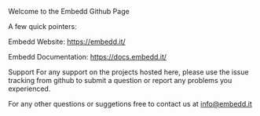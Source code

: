 Welcome to the Embedd Github Page

A few quick pointers:

Embedd Website: https://embedd.it/ 

Embedd Documentation: https://docs.embedd.it/

Support For any support on the projects hosted here, please use the issue tracking from github to submit a question or report any problems you experienced.

For any other questions or suggetions free to contact us at info@embedd.it
